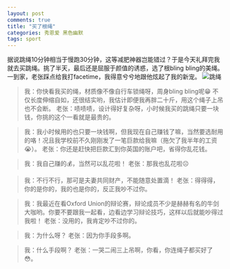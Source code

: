 ```yaml
---
layout: post
comments: true
title: "买了根绳"
categories: 秀恩爱 黑色幽默
tags: sport
---
```


据说跳绳10分钟相当于慢跑30分钟，这等减肥神器岂能错过？于是今天礼拜完我就去买跳绳。挑了半天，最后还是屈服于颜值的诱惑，选了根bling bling的美绳。一到家，老张踩点给我打facetime，我得意兮兮地跟他炫起了我的新宠。
![跳绳](http://upload-images.jianshu.io/upload_images/19585-6e84b0aca7804502.jpg?imageMogr2/auto-orient/strip%7CimageView2/2/w/1240)

>我：你快看我买的绳，材质像不像自行车锁绳呀，周身bling bling呢😁 不仅长度伸缩自如，还很结实哟，我估计即便我再胖二十斤，用这个绳子上吊也不会断。
老张：啧啧啧，设计得好复杂呀，小时候我买的跳绳只要一块钱，你挑的这个一看就是最贵的。

>我：我小时候用的也只要一块钱啊，但我现在自己赚钱了嘛，当然要选耐用的咯！况且我学校前不久刚刚发了一笔巨款给我嘛（拖欠了我半年的工资😭）。
老张：你还是赶快把巨款汇到你英国的账户吧，省得你乱花钱。

> 我：我自己赚的💰，当然可以乱花啦！
老张：那我也乱花啦☹️

> 我：不行不行，那可是夫妻共同财产，不能随意处置滴！
老张：得得得，你的是你的，我的也是你的，反正我吵不过你。

> 我：我最近在看Oxford Union的辩论赛，辩论成员不少是赫赫有名的牛剑大咖哟。你要不要跟我一起看，边看边学习辩论技巧，这样以后就能吵得过我啦！
老张：没用的，我肯定吵不过你的。

> 我：为什么呀？
老张：因为你手段多啊。

> 我：什么手段啊？
老张：一哭二闹三上吊啊，你看，你连绳子都买好了😳。
